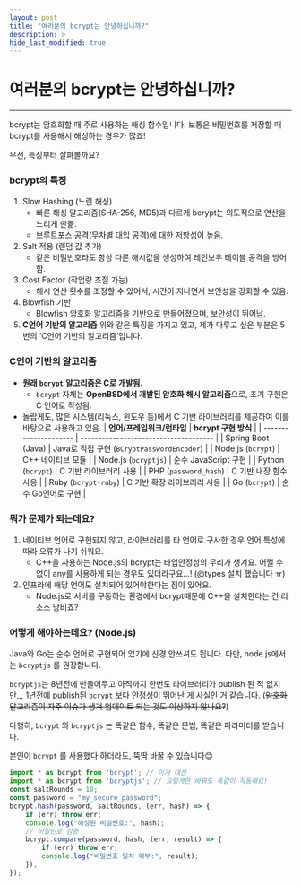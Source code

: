 ```yaml
---
layout: post
title: "여러분의 bcrypt는 안녕하십니까?"
description: >
hide_last_modified: true
---
```


# 여러분의 bcrypt는 안녕하십니까?

---

bcrypt는 암호화할 때 주로 사용하는 해싱 함수입니다. 보통은 비밀번호를 저장할 때 bcrypt를 사용해서 해싱하는 경우가 많죠!

우선, 특징부터 살펴볼까요?

### **bcrypt의 특징**
1. Slow Hashing (느린 해싱)
	- 빠른 해싱 알고리즘(SHA-256, MD5)과 다르게 bcrypt는 의도적으로 연산을 느리게 만듦.
	- 브루트포스 공격(무차별 대입 공격)에 대한 저항성이 높음.
2. Salt 적용 (랜덤 값 추가)
	- 같은 비밀번호라도 항상 다른 해시값을 생성하여 레인보우 테이블 공격을 방어함.
3. Cost Factor (작업량 조절 가능)
	- 해시 연산 횟수를 조정할 수 있어서, 시간이 지나면서 보안성을 강화할 수 있음.
4. Blowfish 기반
	- Blowfish 암호화 알고리즘을 기반으로 만들어졌으며, 보안성이 뛰어남.
5. **C언어 기반의 알고리즘**
위와 같은 특징을 가지고 있고, 제가 다루고 싶은 부분은 5번의 ‘C언어 기반의 알고리즘’입니다.

### **C언어 기반의 알고리즘**
- **원래** **`bcrypt`** **알고리즘은 C로 개발됨.**
	- `bcrypt` 자체는 **OpenBSD에서 개발된 암호화 해시 알고리즘**으로, 초기 구현은 C 언어로 작성됨.
- 놀랍게도, 많은 시스템(리눅스, 윈도우 등)에서 C 기반 라이브러리를 제공하여 이를 바탕으로 사용하고 있음.
	| **언어/프레임워크/런타임**      | **bcrypt 구현 방식**                      |
	| --------------------- | ------------------------------------- |
	| Spring Boot (Java)    | Java로 직접 구현 (`BCryptPasswordEncoder`) |
	| Node.js (`bcrypt`)    | C++ 네이티브 모듈                           |
	| Node.js (`bcryptjs`)  | 순수 JavaScript 구현                      |
	| Python (`bcrypt`)     | C 기반 라이브러리 사용                         |
	| PHP (`password_hash`) | C 기반 내장 함수 사용                         |
	| Ruby (`bcrypt-ruby`)  | C 기반 확장 라이브러리 사용                      |
	| Go (`bcrypt`)         | 순수 Go언어로 구현                           |

### 뭐가 문제가 되는데요?
1. 네이티브 언어로 구현되지 않고, 라이브러리를 타 언어로 구사한 경우 언어 특성에 따라 오류가 나기 쉬워요.
	- C++을 사용하는 Node.js의 bcrypt는 타입안정성의 무리가 생겨요. 어쩔 수 없이 any를 사용하게 되는 경우도 있더라구요…! (@types 설치 했습니다 ㅠ)
2. 인프라에 해당 언어도 설치되어 있어야한다는 점이 있어요.
	- Node.js로 서버를 구동하는 환경에서 bcrypt때문에 C++을 설치한다는 건 리소스 낭비죠?
### 어떻게 해야하는데요? (Node.js)

Java와 Go는 순수 언어로 구현되어 있기에 신경 안쓰셔도 됩니다. 다만, node.js에서는 `bcryptjs` 를 권장합니다.

`bcryptjs`는 8년전에 만들어두고 아직까지 한번도 라이브러리가 publish 된 적 없지만,,, 1년전에 publish된 `bcrypt` 보다 안정성이 뛰어난 게 사실인 거 같습니다. (~~암호화 알고리즘이 자주 이슈가 생겨 업데이트 되는 것도 이상하지 않나요?~~)

다행히, `bcrypt` 와 `bcryptjs` 는 똑같은 함수, 똑같은 문법, 똑같은 파라미터를 받습니다.

본인이 `bcrypt` 를 사용했다 하더라도, 뚝딱 바꿀 수 있습니다😊

```typescript
import * as bcrypt from 'bcrypt'; // 이거 대신
import * as bcrypt from 'bcryptjs'; // 요렇게만 바꿔도 똑같이 작동해요!
const saltRounds = 10;
const password = "my_secure_password";
bcrypt.hash(password, saltRounds, (err, hash) => {
    if (err) throw err;
    console.log("해싱된 비밀번호:", hash);
    // 비밀번호 검증
    bcrypt.compare(password, hash, (err, result) => {
        if (err) throw err;
        console.log("비밀번호 일치 여부:", result);
    });
});
```
